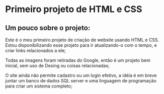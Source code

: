 # Primeiro projeto de HTML e CSS
## Um pouco sobre o projeto:
  <p>Este é o meu primeiro projeto de criação de website usando HTML e CSS. Estou disponibilizando esse projeto para ir atualizando-o com o tempo, e criar links relacionados a ele; </p>
  <p>Todas as imagens foram retiradas do Google, então é um projeto bem inicial, sem uso de Desing ou coisas relacionadas; </p>
  <p>O site ainda não permite cadastro ou um login efetivo, a idéia é em breve juntar um banco de dados SQL server e uma linguagem de programação para criar um sistema completo;</p>
  

